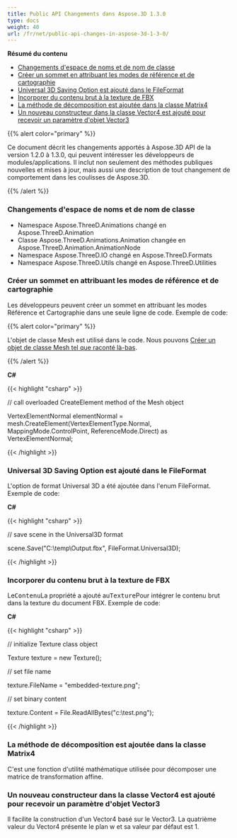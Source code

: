 ```yaml
---
title: Public API Changements dans Aspose.3D 1.3.0
type: docs
weight: 40
url: /fr/net/public-api-changes-in-aspose-3d-1-3-0/
---
```

**Résumé du contenu**

- [Changements d'espace de noms et de nom de classe](#PublicAPIChangesinAspose.3D1.3.0-Namespaceandclassnamechanges)
- [Créer un sommet en attribuant les modes de référence et de cartographie](#PublicAPIChangesinAspose.3D1.3.0-CreateVertexbyAssigningtheReferenceandMappingModes)
- [Universal 3D Saving Option est ajouté dans le FileFormat](#PublicAPIChangesinAspose.3D1.3.0-Universal3DSavingOptionisaddedintheFileFormat)
- [Incorporer du contenu brut à la texture de FBX](#PublicAPIChangesinAspose.3D1.3.0-EmbedRawContenttotheTextureofFBX)
- [La méthode de décomposition est ajoutée dans la classe Matrix4](#PublicAPIChangesinAspose.3D1.3.0-DecomposemethodisaddedintheMatrix4class)
- [Un nouveau constructeur dans la classe Vector4 est ajouté pour recevoir un paramètre d'objet Vector3](#PublicAPIChangesinAspose.3D1.3.0-AnewconstructorinVector4classisaddedtoreceiveaVector3objectparameter)

{{% alert color="primary" %}} 

Ce document décrit les changements apportés à Aspose.3D API de la version 1.2.0 à 1.3.0, qui peuvent intéresser les développeurs de modules/applications. Il inclut non seulement des méthodes publiques nouvelles et mises à jour, mais aussi une description de tout changement de comportement dans les coulisses de Aspose.3D.

{{% /alert %}} 
###  **Changements d'espace de noms et de nom de classe**
- Namespace Aspose.ThreeD.Animations changé en Aspose.ThreeD.Animation
- Classe Aspose.ThreeD.Animations.Animation changée en Aspose.ThreeD.Animation.AnimationNode
- Namespace Aspose.ThreeD.IO changé en Aspose.ThreeD.Formats
- Namespace Aspose.ThreeD.Utils changé en Aspose.ThreeD.Utilities
###  **Créer un sommet en attribuant les modes de référence et de cartographie**
Les développeurs peuvent créer un sommet en attribuant les modes Référence et Cartographie dans une seule ligne de code. Exemple de code:

{{% alert color="primary" %}} 

L'objet de classe Mesh est utilisé dans le code. Nous pouvons [Créer un objet de classe Mesh tel que raconté là-bas](/pages/createpage.action?spaceKey=3dnet&title=Create+a+3D+Cube+Mesh&linkCreation=true&fromPageId=19923253).

{{% /alert %}} 

**C#**

{{< highlight "csharp" >}}

 // call overloaded CreateElement method of the Mesh object

VertexElementNormal elementNormal = mesh.CreateElement(VertexElementType.Normal, MappingMode.ControlPoint, ReferenceMode.Direct) as VertexElementNormal;

{{< /highlight >}}

###  **Universal 3D Saving Option est ajouté dans le FileFormat**
L'option de format Universal 3D a été ajoutée dans l'enum FileFormat. Exemple de code:

**C#**

{{< highlight "csharp" >}}

 // save scene in the Universal3D format

scene.Save("C:\\temp\\Output.fbx", FileFormat.Universal3D);

{{< /highlight >}}

###  **Incorporer du contenu brut à la texture de FBX**
Le<tt>Contenu</tt>La propriété a ajouté au<tt>Texture</tt>Pour intégrer le contenu brut dans la texture du document FBX. Exemple de code:

**C#**

{{< highlight "csharp" >}}

 // initialize Texture class object

Texture texture = new Texture();

// set file name

texture.FileName = "embedded-texture.png";

// set binary content

texture.Content = File.ReadAllBytes("c:\\test.png");

{{< /highlight >}}

###  **La méthode de décomposition est ajoutée dans la classe Matrix4**
C'est une fonction d'utilité mathématique utilisée pour décomposer une matrice de transformation affine.
###  **Un nouveau constructeur dans la classe Vector4 est ajouté pour recevoir un paramètre d'objet Vector3**
Il facilite la construction d'un Vector4 basé sur le Vector3. La quatrième valeur du Vector4 présente le plan w et sa valeur par défaut est 1.

